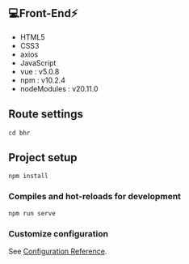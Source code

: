 ## 💻Front-End⚡
- HTML5
- CSS3
- axios
- JavaScript
- vue : v5.0.8
- npm : v10.2.4
- nodeModules : v20.11.0

<tr>

## Route settings
```
cd bhr
```

## Project setup
```
npm install
```

### Compiles and hot-reloads for development
```
npm run serve
```

### Customize configuration
See [Configuration Reference](https://cli.vuejs.org/config/).

